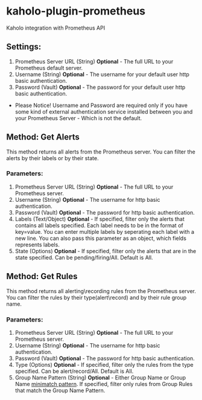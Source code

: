 # kaholo-plugin-prometheus
Kaholo integration with Prometheus API

## Settings:
1. Prometheus Server URL (String) **Optional** - The full URL to your Prometheus default server.
2. Username (String) **Optional** - The username for your default user http basic authentication.
3. Password (Vault) **Optional** - The password for your default user http basic authentication.

* Please Notice! Username and Password are required only if you have some kind of external authentication service installed between you and your Prometheus Server - Which is not the default.

## Method: Get Alerts
This method returns all alerts from the Prometheus server. You can filter the alerts by their labels or by their state.

### Parameters:
1. Prometheus Server URL (String) **Optional** - The full URL to your Prometheus server.
2. Username (String) **Optional** - The username for http basic authentication.
3. Password (Vault) **Optional** - The password for http basic authentication. 
4. Labels (Text/Object) **Optional** - If specified, filter only the alerts that contains all labels specified. Each label needs to be in the format of key=value. You can enter multiple labels by seperating each label with a new line. You can also pass this parameter as an object, which fields represents labels.
5. State (Options) **Optional** - If specified, filter only the alerts that are in the state specified. Can be pending/firing/All. Default is All.

## Method: Get Rules
This method returns all alerting\recording rules from the Prometheus server. You can filter the rules by their type(alert\record) and by their rule group name.

### Parameters:
1. Prometheus Server URL (String) **Optional** - The full URL to your Prometheus server.
2. Username (String) **Optional** - The username for http basic authentication.
3. Password (Vault) **Optional** - The password for http basic authentication. 
4. Type (Options) **Optional** - If specified, filter only the rules from the type specified. Can be alert/record/All. Default is All.
5. Group Name Pattern (String) **Optional** - Either Group Name or Group Name [minimatch pattern](https://github.com/isaacs/minimatch#readme). If specified, filter only rules from Group Rules that match the Group Name Pattern.